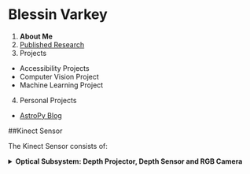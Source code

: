 # Blessin Varkey

1. **About Me**
2. [Published Research](https://blessinvarkey.github.io/research)
3. Projects
  - Accessibility Projects
  - Computer Vision Project 
  - Machine Learning Project
4. Personal Projects
  - [AstroPy Blog](https://blessinvarkey.github.io/astropy)

##Kinect Sensor

The Kinect Sensor consists of:
  <details><summary><strong>Optical Subsystem: Depth Projector, Depth Sensor and RGB Camera</strong></summary>
  The Depth Sensor (infrared projector) & Depth Projector (monochrome CMOS (complementary metal-oxide semiconductor) sensor work together to identify patterns in the room (like  
  distance from hand vs distance from face) regardless of the lighting conditions. The RGB Camera or the Color VGA video camera helps in facial recognition and other detection     
  features by detecting red, green and blue.
  </details>
  
